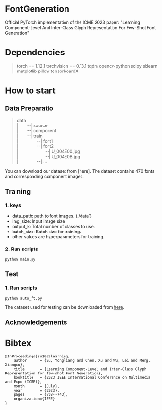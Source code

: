 # FontGeneration
Official PyTorch implementation of the ICME 2023 paper: "Learning Component-Level And Inter-Class Glyph Representation For Few-Shot Font Generation"
# Dependencies
>torch == 1.12.1
>torchvision == 0.13.1
>tqdm
>opencv-python
>scipy
>sklearn
>matplotlib
>pillow
>tensorboardX  


# How to start
## Data Preparatio  
> data  
> |&#8195;&#8195;--| source  
> |&#8195;&#8195;--| component  
> |&#8195;&#8195;--| train  
> |&#8195;&#8195;&#8195;&#8195; --| font1  
> |&#8195;&#8195;&#8195;&#8195; --| font2  
> |&#8195;&#8195;&#8195;&#8195;&#8195;&#8195; --| U_004E00.jpg  
> |&#8195;&#8195;&#8195;&#8195;&#8195;&#8195; --| U_004E0B.jpg  
> |&#8195;&#8195;&#8195;&#8195; --| ...      

You can download our dataset from [here]. The dataset contains 470 fonts and corresponding component images.


## Training
### 1. keys
* data_path: path to font images. (./data`)
* img_size: Input image size
* output_k: Total number of classes to use.
* batch_size: Batch size for training.  
* other values are hyperparameters for training.  

### 2. Run scripts  
```
python main.py 
```

## Test  

### 1. Run scripts  
```
python auto_ft.py
```
The dataset used for testing can be downloaded from [here](https://pan.baidu.com/s/1SqohaCGZjLGPYoYkanO0UQ?pwd=7jtp).

## Acknowledgements  

<h1 id="1">Bibtex</h1>  

```
@InProceedings{su2023learning, 
    author      = {Su, Yongliang and Chen, Xu and Wu, Lei and Meng, Xiangxu}, 
    title       = {Learning Component-Level and Inter-Class Glyph Representation for few-shot Font Generation}, 
    booktitle   = {2023 IEEE International Conference on Multimedia and Expo (ICME)}, 
    month       = {July}, 
    year        = {2023}, 
    pages       = {738--743},
    organization={IEEE}
} 
```

